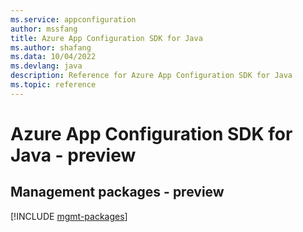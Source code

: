 ```yaml
---
ms.service: appconfiguration
author: mssfang
title: Azure App Configuration SDK for Java
ms.author: shafang
ms.data: 10/04/2022
ms.devlang: java
description: Reference for Azure App Configuration SDK for Java
ms.topic: reference
---
```

# Azure App Configuration SDK for Java - preview

## Management packages - preview
[!INCLUDE [mgmt-packages](app-configuration-mgmt-index.md)]